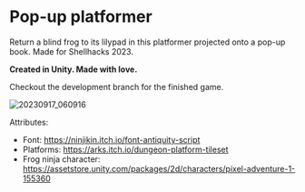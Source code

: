 # Pop-up platformer

Return a blind frog to its lilypad in this platformer projected onto a pop-up book. Made for Shellhacks 2023.

**Created in Unity. Made with love.**

Checkout the development branch for the finished game.

![20230917_060916](https://github.com/user-attachments/assets/7abd2a9b-0132-485e-9a56-3c581946d427)


Attributes:
- Font: https://ninjikin.itch.io/font-antiquity-script
- Platforms: https://arks.itch.io/dungeon-platform-tileset
- Frog ninja character: https://assetstore.unity.com/packages/2d/characters/pixel-adventure-1-155360
